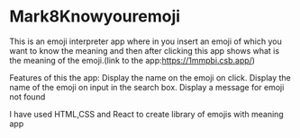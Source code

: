 # Mark8Knowyouremoji

 This is an emoji interpreter app where in you insert an emoji of which you want to know the meaning and then after clicking this app shows what is the meaning of the emoji.(link to the app:https://1mmpbi.csb.app/)


Features of this  the app:
Display the name on the emoji on click.
Display the name of the emoji on input in the search box.
Display a message for emoji not found


I have used HTML,CSS and React to create library of emojis with meaning app
